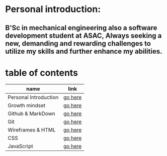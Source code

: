 # Personal introduction:
## B'Sc in mechanical engineering also a software development student at ASAC, Always seeking a new, demanding and rewarding challenges to utilize my skills and further enhance my abilities.

# table of contents

| name        | link                                      |
| ----------- | -----------                               |
| Personal Introduction     | [go here](read01.md)        |
| Growth mindset            | [go here](Growth_mindset.md)|
|     Github & MarkDown     |[go here](Github&MD.md)      |
| Git      | [go here](GIT.md)                            |
|Wireframes & HTML| [go here](Wireframes&HTML.md)         |
|CSS| [go here](CSS.md)                                   |
|JavaScript| [go here](Java.md)                           |


